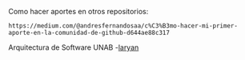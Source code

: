 Como hacer aportes en otros repositorios:

```
https://medium.com/@andresfernandosaa/c%C3%B3mo-hacer-mi-primer-aporte-en-la-comunidad-de-github-d644ae88c317
```

Arquitectura de Software
UNAB
-[laryan](https://github.com/lgv16)
